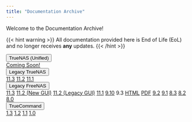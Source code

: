 ```yaml
---
title: "Documentation Archive"
---
```


Welcome to the Documentation Archive!

{{< hint warning >}}
All documentation provided here is End of Life (EoL) and no longer receives **any** updates.
{{< /hint >}}

<div class="dropdown">
  <button class="dropbtn">TrueNAS (Unified)</button>
  <div class="dropdown-content">
    <a href=".">Coming Soon!</a>
  </div>
</div>

<div class="dropdown">
  <button class="dropbtn">Legacy TrueNAS</button>
  <div class="dropdown-content">
    <a href="https://www.truenas.com/docs/files/TrueNAS-11.3-U5-User-Guide.pdf">11.3</a>
    <a href="https://www.ixsystems.com/documentation/truenas/11.2-U8-legacy/TrueNAS-11.2-U8-Legacy-User-Guide_screen.pdf">11.2</a>
    <a href="https://www.ixsystems.com/documentation/truenas/11.1/TrueNAS.pdf">11.1</a>
  </div>
</div>

<div class="dropdown">
  <button class="dropbtn">Legacy FreeNAS</button>
  <div class="dropdown-content">
    <a href="https://www.ixsystems.com/documentation/freenas/11.3-U5/FreeNAS-11.3-U5-User-Guide_screen.pdf">11.3</a>
    <a href="https://www.ixsystems.com/documentation/freenas/11.2-U8/FreeNAS-11.2-U8-User-Guide_screen.pdf">11.2 (New GUI)</a>
    <a href="https://www.ixsystems.com/documentation/freenas/11.2-U8-legacy/FreeNAS-11.2-U8-Legacy-User-Guide_screen.pdf">11.2 (Legacy GUI)</a>
    <a href="https://www.ixsystems.com/documentation/freenas/11.1/FreeNAS.pdf">11.1</a>
    <a href="https://www.ixsystems.com/documentation/freenas/9.10/freenas.html">9.10</a>
    9.3 
    <a href="https://www.ixsystems.com/documentation/freenas/9.3/freenas.html">HTML</a> <a href="https://www.ixsystems.com/documentation/freenas/9.2.1/freenas9.2.1_guide.pdf">PDF</a>
    <a href="https://www.ixsystems.com/documentation/freenas/9.2.1/freenas9.2.1_guide.pdf">9.2</a>
    <a href="https://www.ixsystems.com/documentation/freenas/9.1.1/freenas9.1.1_guide.pdf">9.1</a>
    <a href="https://www.ixsystems.com/documentation/freenas/8.3.1/freenas8.3.1_guide.pdf">8.3</a>
    <a href="https://www.ixsystems.com/documentation/freenas/8.2/freenas8.2_guide.pdf">8.2</a>
    <a href="https://www.ixsystems.com/documentation/freenas/8.0.3/freenas8.0.3_guide.pdf">8.0</a>
  </div>
</div>

<div class="dropdown">
  <button class="dropbtn">TrueCommand</button>
  <div class="dropdown-content">
    <a href="https://www.truenas.com/docs/files/TrueCommand1.3Docs.pdf">1.3</a>
    <a href="https://www.ixsystems.com/documentation/truecommand/1.2/TrueCommand-Guide-1.2_screen.pdf">1.2</a>
    <a href="https://www.ixsystems.com/documentation/truecommand/1.1/TrueCommand-Guide-1.1_screen.pdf">1.1</a>
    <a href="https://www.ixsystems.com/documentation/truecommand/1.0/TrueCommand-Guide-1.0-RELEASE.pdf">1.0</a>
  </div>
</div>
